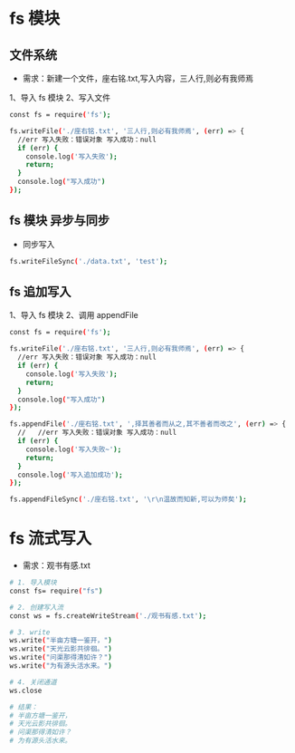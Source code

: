 # fs 模块

## 文件系统

- 需求：新建一个文件，座右铭.txt,写入内容，三人行,则必有我师焉

1、导入 fs 模块
2、写入文件

```bash
const fs = require('fs');

fs.writeFile('./座右铭.txt', '三人行,则必有我师焉', (err) => {
  //err 写入失败：错误对象 写入成功：null
  if (err) {
    console.log('写入失败');
    return;
  }
  console.log("写入成功")
});

```

## fs 模块 异步与同步

- 同步写入

```bash
fs.writeFileSync('./data.txt', 'test');

```

## fs 追加写入

1、导入 fs 模块
2、调用 appendFile

```bash
const fs = require('fs');

fs.writeFile('./座右铭.txt', '三人行,则必有我师焉', (err) => {
  //err 写入失败：错误对象 写入成功：null
  if (err) {
    console.log('写入失败');
    return;
  }
  console.log("写入成功")
});

fs.appendFile('./座右铭.txt', ',择其善者而从之,其不善者而改之', (err) => {
  //   //err 写入失败：错误对象 写入成功：null
  if (err) {
    console.log('写入失败~');
    return;
  }
  console.log('写入追加成功');
});

fs.appendFileSync('./座右铭.txt', '\r\n温故而知新,可以为师矣');
```

# fs 流式写入

- 需求：观书有感.txt

```bash
# 1. 导入模块
const fs= require("fs")

# 2. 创建写入流
const ws = fs.createWriteStream('./观书有感.txt');

# 3. write
ws.write("半亩方塘一鉴开，")
ws.write("天光云影共徘徊。")
ws.write("问渠那得清如许？")
ws.write("为有源头活水来。")

# 4. 关闭通道
ws.close

# 结果：
# 半亩方塘一鉴开，
# 天光云影共徘徊。
# 问渠那得清如许？
# 为有源头活水来。
```
